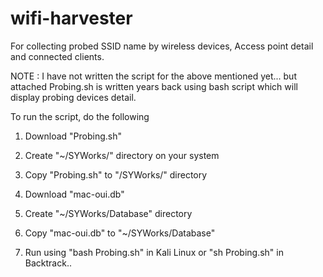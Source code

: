 wifi-harvester
==============

For collecting probed SSID name by wireless devices, Access point detail and connected clients.

NOTE : I have not written the script for the above mentioned yet... but attached Probing.sh is written years back using bash script which will display probing devices detail.

To run the script, do the following

1) Download "Probing.sh"

2) Create "~/SYWorks/" directory on your system

3) Copy "Probing.sh" to "/SYWorks/" directory

4) Download "mac-oui.db"

5) Create "~/SYWorks/Database" directory

6) Copy "mac-oui.db" to "~/SYWorks/Database" 

7) Run using "bash Probing.sh" in Kali Linux or "sh Probing.sh" in Backtrack..



